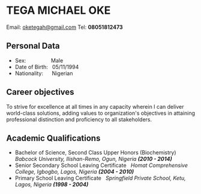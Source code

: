 TEGA MICHAEL OKE
=================
Email: [oketegah@gmail.com](mailto:oketegah@gmail.com)  Tel: **08051812473**

**Personal Data**
-----------------
- Sex: &nbsp;&nbsp;&nbsp;&nbsp;&nbsp;&nbsp;&nbsp;&nbsp;&nbsp;&nbsp;&nbsp;&nbsp;&nbsp;&nbsp;&nbsp;&nbsp;Male
- Date of Birth:&nbsp;&nbsp;&nbsp;05/11/1994
- Nationality:&nbsp;&nbsp;&nbsp;&nbsp;&nbsp;&nbsp;Nigerian

Career objectives
-----------------
To strive for excellence at all times in any capacity wherein I can deliver world-class solutions, adding values to
organization&#39;s objectives in attaining professional distinction and proficiency to all 
stakeholders.

Academic Qualifications
-----------------------
- Bachelor of Science, Second Class Upper Honors (Biochemistry) &nbsp; *Babcock University, Ilishan-Remo, Ogun, Nigeria **(2010 - 2014)***
- Senior Secondary School Leaving Certificate &nbsp;
*Homat Comprehensive College, Igbogbo, Lagos, Nigeria **(2004 - 2010)***
- Primary School Leaving Certificate &nbsp;
*Springfield Private School, Ketu, Lagos, Nigeria **(1998 - 2004)***

